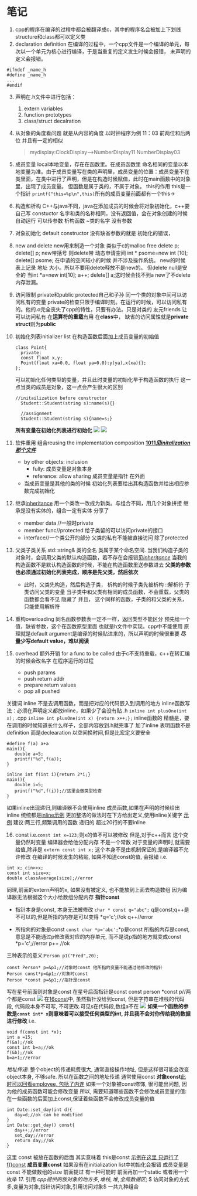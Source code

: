 # 笔记
1. cpp的程序在编译的过程中都会被翻译成c，其中的程序名会被加上下划线 structure和class都可以定义类
2. declaration definition 在编译的过程中，一个cpp文件是一个编译的单元，每次以一个单元为核心进行编译，于是当重复的定义发生时候会报错， 未声明的定义会报错。
```
#ifndef _name_h
#define _name_h
...
#endif
```
3. 声明在.h文件中进行包括：
   1. extern variables
   2. function prototypes
   3. class/struct decalration
4. 从对象的角度看问题 就是从内容的角度 以时钟程序为例
   11：03 前两位和后两位 并且有一定的相似
   >mydisplay:ClockDisplay-->NumberDisplay11 NumberDisplay03


5. 成员变量 local本地变量，存在在函数里。在成员函数里 命名相同的变量以本地变量为准。由于成员变量写在类的声明里，成员变量的位置：成员变量不在类里面，在类中进行了声明，但是在构造时候赋值，此时在main函数中的对象里，出现了成员变量。
   但函数是属于类的，不属于对象。
   this的作用 this是一个指针 ``printf("this=%p\n",this)``所有的成员变量前面都有一个this->
6. 构造和析构 C++与java不同，java在添加成员的时候会将对象初始化，c++要自己写
   constuctor 名字和类的名称相同，没有返回值，会在对象创建的时候自动运行 可以传参数
   析构函数 ~类的名字 没有参数
7. 对象初始化 default constructor 没有缺省参数的就是 初始化的错误， 
8. new and delete new用来制造一个对象 类似于c的malloc free 
   delete p; delete[] p; new带括号 则delete带
   动态申请空间 int * psome=new int [10]; delete[] psome;
   在申请的空间较小的时候 并不涉及操作系统。
   new的时候 表上记录 地址 大小。所以不要用delete释放不是new的。
   但delete null是安全的
   当int *a=new int[10]; a++; delete[] a;这时候会找不到a
   new了不delete 内存泄漏。
9. 访问限制 private和public protected自己和子孙
    同一个类的对象中间可以访问私有的变量 private的检查只限于编译时刻。在运行的时候，可以访问私有的。他的.o完全丧失了cpp的特性，只要有办法。只是对类的
    友元friends 让可以访问私有 在**运算符的重载**有用
    在**class**中， 缺省的访问属性就是**private** **struct**则为**public**
10. 初始化列表initializer list 在构造函数后面加上成员变量的初始值
    ```c_cpp
    class Point{
      private:
      const float x,y;
      Point(float xa=0.0, float ya=0.0):y(ya),x(xa){};
    };
    ```
    可以初始化任何类型的变量，并且此时变量的初始化早于构造函数的执行
    这一点当类的成员是对象，这一点会产生很大的区别
    ```c_cpp
    //initailization before constructor
      Student::Student(string s):name(s){}

      //assignment
      Student::Student(string s){name=s;}
    ```
    **所有变量在初始化列表进行初始化**
    <img src="./initiallist.png">
    <img src="./ini2.png">
11. 软件重用 组合reusing the implementation 
    composition **[$10 11见initalization那个文件$](./initializationVassign.cpp)**
    * by other objects: inclusion
      * fully: 成员变量是对象本身
      * reference: allow sharing 成员变量是指针 在外面
    * 当成员变量是其他的类的时候 初始化列表要给出其构造函数并给出相应参数完成初始化
12. 继承[inheritance](./inheritance.cpp) 用一个类改一改成为新类。与组合不同，用几个对象拼接
    继承是没有实体的，组合一定有实体
    分享了
    * member data //一般时private
    * member func//protected 给子类留的可以访问private的接口
    * interface//一个类公开的部分
   父类的私有不能被直接访问 除了protected
13. 父类子类关系 std::string& 类的全名 类属于某个命名空间.
    当我们构造子类的对象时，会调用父类的默认构造函数，若不存在会报错[见$inheritance$](./inheritance.cpp)
    当我的构造函数不是默认构造函数的时候，不能在构造函数里送参数进去
    **父类的参数也必须通过初始化列表完成，顺序是先父类，然后依次**
      * 此时，父类先构造，然后构造子类， 析构的时候子类先被析构
   ::解析符 子类访问父类的变量
   当子类中和父类有相同的成员函数，不会重载，父类的函数都会看不见 隐藏了
   并且， 这个同样的函数，子类的和父类的关系，只能使用解析符
14. 重构overloading 同名函数参数表一定不一样，返回类型不能区分
    预先给一个值，缺省参数，这个在函数原型里面 也就是h文件中实现。cpp中不能使用 原理就是default argument是编译的时候贴进来的，所以声明的时候很重要
    **尽量少写default value，难以阅读**
15. overhead 额外开销 for a func to be called
    由于c不支持重载，c++在转汇编的时候会改名字
    在程序运行的过程 
    * push params
    * push return addr
    * prepare return values
    * pop all pushed

   关键词 inline 不是去调用函数，而是把对应的代码嵌入到调用的地方
   inline函数写法：必须在声明定义都放inline，如果少了会没有贴
   .h ``inline int plusOne(int x);``
   .cpp ``inline int plusOne(int x) {return x++;};``
   inline函数的 精髓是，要在调用的时候知道长什么样子，全部内容放到.h就完事了
   加了inline 表明函数不是definition 而是declearation
   以空间换时间,但是比宏定义要安全
   ```c_cpp
   #define f(a) a+a
   main(){
      double a=5;
      printf("%d",f(a));
   }
   ```
   ```c_cpp
   inline int f(int i){return 2*i;}
   main(){
      double i=5;
      printf("%d",f(i));//这里会做类型检查
   }
   ```
   如果inline出现递归,则编译器不会使用inline
   成员函数,如果在声明的时候给出inline 统统都是[inline示例](./inlinemember.cpp)
   更加整洁的做法时在下方给出定义,使用inline关键字 [示例](13employee.cpp)
   建议:两三行,频繁调用的函数
   递归的 超过20行的不要inline

16. const i.e.``const int x=123;``则x的值不可以被修改
    但是,对于c++而言 这个变量仍然时变量 编译器会给他分配内存 不是一个常数
    对于变量的声明时,就需要给值,除非是 ``extern const int x;``
    这个本身不是由机制保证的,是编译器不允许修改
   在编译的时候发生的粘贴, 如果不知道const的值, 会报错 i.e.
   ```
   int x; cin>>x;
   const int size=x;
   double classAverage[size];//error
   ```
   同理,前面的extern声明的x, 如果没有被定义, 也不能放到上面去构造数组
   因为编译器无法根据这个大小给数组分配内存
   **指针const**
   - 指针本身是const, 本身无法被修改
   ``char * const q="abc";`` q是const;q++是不可以的,但是所指的内存是可以变得
   *q='c';//ok q++//error
   
   - 所指向的对象是const
   ``const char *p='abc';``*p是const 所指的内存是const, 意思是不能通过p修改我对应的内存单元, 而不是说p指的地方就变成const
   *p='c';//error p++ //ok

   三种表示的意义:``Person p1("Fred",20);``
   ```
   const Person* p=&p1;//对象时const 他所指的变量不能通过他修改的指针
   Person const*p=&p1;//对象时const 
   Person *const p=&p1;//指针是const
   ```
   写在星号前面则对象是const 在星号后面指针是const
   const person *const p//两个都是const
   <img src="./const.png">
   在[16const](16const.cpp)中, 虽然指针没给到const, 但是字符串在堆栈的代码段, 代码段本身不可写, 不可更改.可见s在代码段,数组a不在
   <img src="./constCS.png">
   **如果一个函数的参数是``const int* x``则意味着可以接受任何类型的int, 并且我不会对你传给我的数据进行修改**
   i.e.
   ```
   void f(const int *x);
   int a =15;
   f(&a);//ok
   const int b=a;//ok
   f(&b);//ok
   b=a+1;//error
   ```
   $地址传递:$ 整个object的传递耗费很大, 通常直接操作地址, 但是这样很可能会改变object本身, 不够safe. 所以在函数之间的地址传递 通常使用const
   **对象const**[此时可以回看employee, 包括了内连](13employee.cpp)
   如果一个对象被const修饰, 很可能出问题, 因为他的成员函数可能会修改变量
   所以, 需要知道哪些函数不会修改成员变量的值: 在一些函数的后面加上const,保证着些函数不会修改成员变量的值
   ```
   int Date::set_day(int d){
      day=d;//ok can be modified
   }
   int Date::get_day() const{
      day++;//error
      set_day;//error
      return day;//ok
   }
   ```
   这里 const 被放在函数的后面 其实意味着 this是const
   [示例在这里 只运行了f()const](16constfunc.cpp)
   **成员变量const** 如果没有在initialization list中初始化会报错
   成员变量是const 不能做数组的size 前面提过
   有一种可能时 前面再加一个static 或者用一个枚举 
17. 引用 
    $cpp提供的放对象的地方多,堆栈,堆,全局数据区;$
    $ 访问对象的方式多,变量为对象,指针访问对象,引用访问对象$
    一共九种组合
    
